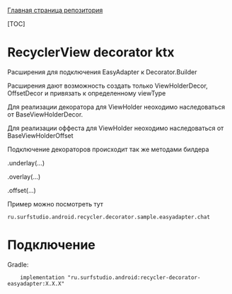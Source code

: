 [Главная страница репозитория](/docs/main.md)

[TOC]

# RecyclerView decorator ktx

Расширения для подключения EasyAdapter к Decorator.Builder

Расширения дают возможность создать только
ViewHolderDecor, OffsetDecor и привязать к определенному viewType

Для реализации декоратора для ViewHolder неоходимо наследоваться от BaseViewHolderDecor.

Для реализации оффеста для ViewHolder неоходимо наследоваться от BaseViewHolderOffset

Подключение декораторов происходит так же методами билдера

.underlay(...)

.overlay(...)

.offset(...)

Пример можно посмотреть тут
```
ru.surfstudio.android.recycler.decorator.sample.easyadapter.chat
```

# Подключение
Gradle:
```
    implementation "ru.surfstudio.android:recycler-decorator-easyadapter:X.X.X"
```